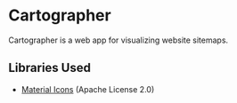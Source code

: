 # Cartographer
Cartographer is a web app for visualizing website sitemaps.

## Libraries Used
- [Material Icons](https://fonts.google.com/icons) (Apache License 2.0)
